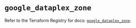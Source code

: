 # `google_dataplex_zone`

Refer to the Terraform Registry for docs: [`google_dataplex_zone`](https://registry.terraform.io/providers/hashicorp/google/6.31.0/docs/resources/dataplex_zone).
